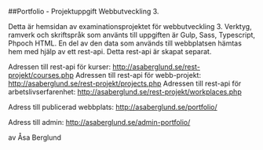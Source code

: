 ##Portfolio - Projektuppgift Webbutveckling 3. 

Detta är hemsidan av examinationsprojektet för webbutveckling 3. Verktyg, ramverk och skriftspråk som använts till uppgiften är Gulp, Sass, Typescript, Phpoch HTML.  En del av den data som används till webbplatsen hämtas hem med hjälp av ett rest-api. Detta rest-api är skapat separat. 

Adressen till rest-api för kurser: http://asaberglund.se/rest-projekt/courses.php
Adressen till rest-api för webb-projekt: http://asaberglund.se/rest-projekt/projects.php
Adressen till rest-api för arbetslivserfarenhet: http://asaberglund.se/rest-projekt/workplaces.php

Adress till publicerad webbplats: http://asaberglund.se/portfolio/

Adress till admin: http://asaberglund.se/admin-portfolio/

av Åsa Berglund